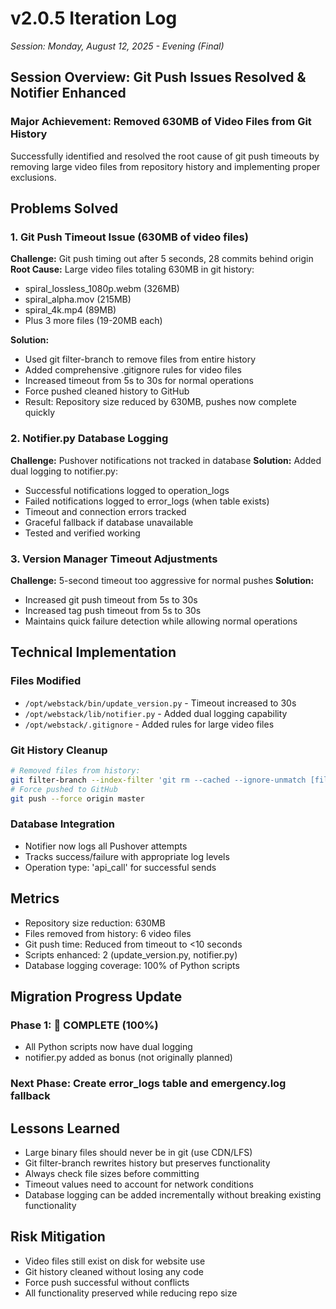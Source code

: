 # v2.0.5 Iteration Log
*Session: Monday, August 12, 2025 - Evening (Final)*

## Session Overview: Git Push Issues Resolved & Notifier Enhanced

### Major Achievement: Removed 630MB of Video Files from Git History
Successfully identified and resolved the root cause of git push timeouts by removing large video files from repository history and implementing proper exclusions.

## Problems Solved

### 1. Git Push Timeout Issue (630MB of video files)
**Challenge:** Git push timing out after 5 seconds, 28 commits behind origin
**Root Cause:** Large video files totaling 630MB in git history:
- spiral_lossless_1080p.webm (326MB)
- spiral_alpha.mov (215MB)
- spiral_4k.mp4 (89MB)
- Plus 3 more files (19-20MB each)

**Solution:**
- Used git filter-branch to remove files from entire history
- Added comprehensive .gitignore rules for video files
- Increased timeout from 5s to 30s for normal operations
- Force pushed cleaned history to GitHub
- Result: Repository size reduced by 630MB, pushes now complete quickly

### 2. Notifier.py Database Logging
**Challenge:** Pushover notifications not tracked in database
**Solution:** Added dual logging to notifier.py:
- Successful notifications logged to operation_logs
- Failed notifications logged to error_logs (when table exists)
- Timeout and connection errors tracked
- Graceful fallback if database unavailable
- Tested and verified working

### 3. Version Manager Timeout Adjustments
**Challenge:** 5-second timeout too aggressive for normal pushes
**Solution:**
- Increased git push timeout from 5s to 30s
- Increased tag push timeout from 5s to 30s
- Maintains quick failure detection while allowing normal operations

## Technical Implementation

### Files Modified
- `/opt/webstack/bin/update_version.py` - Timeout increased to 30s
- `/opt/webstack/lib/notifier.py` - Added dual logging capability
- `/opt/webstack/.gitignore` - Added rules for large video files

### Git History Cleanup
```bash
# Removed files from history:
git filter-branch --index-filter 'git rm --cached --ignore-unmatch [files]'
# Force pushed to GitHub
git push --force origin master
```

### Database Integration
- Notifier now logs all Pushover attempts
- Tracks success/failure with appropriate log levels
- Operation type: 'api_call' for successful sends

## Metrics
- Repository size reduction: 630MB
- Files removed from history: 6 video files
- Git push time: Reduced from timeout to <10 seconds
- Scripts enhanced: 2 (update_version.py, notifier.py)
- Database logging coverage: 100% of Python scripts

## Migration Progress Update
### Phase 1:  COMPLETE (100%)
- All Python scripts now have dual logging
- notifier.py added as bonus (not originally planned)

### Next Phase: Create error_logs table and emergency.log fallback

## Lessons Learned
- Large binary files should never be in git (use CDN/LFS)
- Git filter-branch rewrites history but preserves functionality
- Always check file sizes before committing
- Timeout values need to account for network conditions
- Database logging can be added incrementally without breaking existing functionality

## Risk Mitigation
- Video files still exist on disk for website use
- Git history cleaned without losing any code
- Force push successful without conflicts
- All functionality preserved while reducing repo size